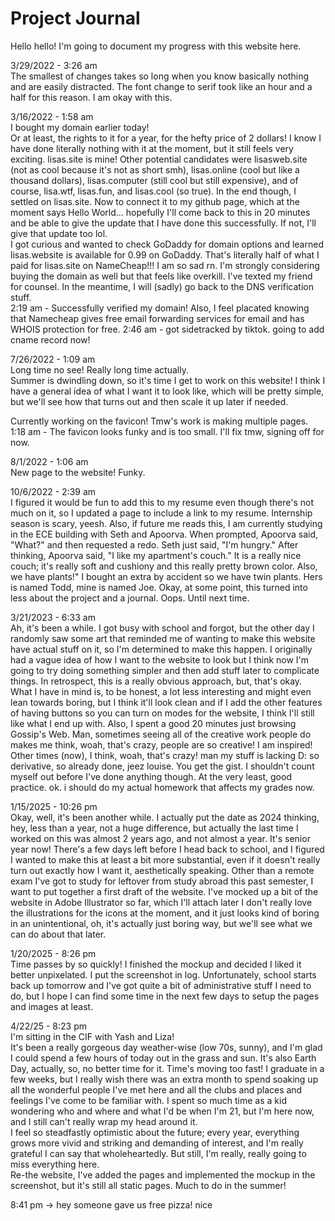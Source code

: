 # Project Journal
Hello hello! I'm going to document my progress with this website here. </br>

3/29/2022 - 3:26 am </br>
The smallest of changes takes so long when you know basically nothing and are easily distracted. The font change to serif took like an hour and a half for this reason. I am okay with this. </br>

3/16/2022 - 1:58 am </br> 
I bought my domain earlier today!</br>
Or at least, the rights to it for a year, for the hefty price of 2 dollars! I know I have done literally nothing with it at the moment, but it still feels very exciting. lisas.site is mine! Other potential candidates were lisasweb.site (not as cool because it's not as short smh), lisas.online (cool but like a thousand dollars), lisas.computer (still cool but still expensive), and of course, lisa.wtf, lisas.fun, and lisas.cool (so true). In the end though, I settled on lisas.site. Now to connect it to my github page, which at the moment says Hello World... hopefully I'll come back to this in 20 minutes and be able to give the update that I have done this successfully. If not, I'll give that update too lol. </br>
I got curious and wanted to check GoDaddy for domain options and learned lisas.website is available for 0.99 on GoDaddy. That's literally half of what I paid for lisas.site on NameCheap!!! I am so sad rn. I'm strongly considering buying the domain as well but that feels like overkill. I've texted my friend for counsel. In the meantime, I will (sadly) go back to the DNS verification stuff. </br>
2:19 am - Successfully verified my domain! Also, I feel placated knowing that Namecheap gives free email forwarding services for email and has WHOIS protection for free. 2:46 am - got sidetracked by tiktok. going to add cname record now! 

7/26/2022 - 1:09 am </br>
Long time no see! Really long time actually. </br> 
Summer is dwindling down, so it's time I get to work on this website! I think I have a general idea of what I want it to look like, which will be pretty simple, but we'll see how that turns out and then scale it up later if needed. </br>

Currently working on the favicon! Tmw's work is making multiple pages. 
1:18 am - The favicon looks funky and is too small. I'll fix tmw, signing off for now. </br>

8/1/2022 - 1:06 am </br>
New page to the website! Funky. </br>

10/6/2022 - 2:39 am </br>
I figured it would be fun to add this to my resume even though there's not much on it, so I updated a page to include a link to my resume. Internship season is scary, yeesh. Also, if future me reads this, I am currently studying in the ECE building with Seth and Apoorva. When prompted, Apoorva said, "What?" and then requested a redo. Seth just said, "I'm hungry."  After thinking, Apoorva said, "I like my apartment's couch." It is a really nice couch; it's really soft and cushiony and this really pretty brown color. Also, we have plants!" I bought an extra by accident so we have twin plants. Hers is named Todd, mine is named Joe. Okay, at some point, this turned into less about the project and a journal. Oops. Until next time. </br>

3/21/2023 - 6:33 am </br>
Ah, it's been a while. I got busy with school and forgot, but the other day I randomly saw some art that reminded me of wanting to make this website have actual stuff on it, so I'm determined to make this happen. 
I originally had a vague idea of how I want to the website to look but I think now I'm going to try doing something simpler and then add stuff later to complicate things. In retrospect, this is a really obvious approach, but, that's okay. 
What I have in mind is, to be honest, a lot less interesting and might even lean towards boring, but I think it'll look clean and if I add the other features of having buttons so you can turn on modes for the website, I think I'll still like what I end up with.
Also, I spent a good 20 minutes just browsing Gossip's Web. Man, sometimes seeing all of the creative work people do makes me think, woah, that's crazy, people are so creative! I am inspired! Other times (now), I think, woah, that's crazy! man my stuff is lacking D: so derivative, so already done, jeez louise. You get the gist. I shouldn't count myself out before I've done anything though. At the very least, good practice. ok. i should do my actual homework that affects my grades now. 

1/15/2025 - 10:26 pm </br>
Okay, well, it's been another while. I actually put the date as 2024 thinking, hey, less than a year, not a huge difference, but actually the last time I worked on this was almost 2 years ago, and not almost a year. 
It's senior year now! There's a few days left before I head back to school, and I figured I wanted to make this at least a bit more substantial, even if it doesn't really turn out exactly how I want it, aesthetically speaking. Other than a remote exam I've got to study for leftover from study abroad this past semester, I want to put together a first draft of the website. I've mocked up a bit of the website in Adobe Illustrator so far, which I'll attach later I don't really love the illustrations for the icons at the moment, and it just looks kind of boring in an unintentional, oh, it's actually just boring way, but we'll see what we can do about that later. 

1/20/2025 - 8:26 pm </br>
Time passes by so quickly! I finished the mockup and decided I liked it better unpixelated. I put the screenshot in log.  Unfortunately, school starts back up tomorrow and I've got quite a bit of administrative stuff I need to do, but I hope I can find some time in the next few days to setup the pages and images at least. 

4/22/25 - 8:23 pm </br>
I'm sitting in the CIF with Yash and Liza! </br>
It's been a really gorgeous day weather-wise (low 70s, sunny), and I'm glad I could spend a few hours of today out in the grass and sun. It's also Earth Day, actually, so, no better time for it. 
Time's moving too fast! I graduate in a few weeks, but I really wish there was an extra month to spend soaking up all the wonderful people I've met here and all the clubs and places and feelings I've come to be familiar with. I spent so much time as a kid wondering who and where and what I'd be when I'm 21, but I'm here now, and I still can't really wrap my head around it. </br>
I feel so steadfastly optimistic about the future; every year, everything grows more vivid and striking and demanding of interest, and I'm really grateful I can say that wholeheartedly. But still, I'm really, really going to miss everything here. </br>
Re-the website, I've added the pages and implemented the mockup in the screenshot, but it's still all static pages. Much to do in the summer! 

8:41 pm -> hey someone gave us free pizza! nice

